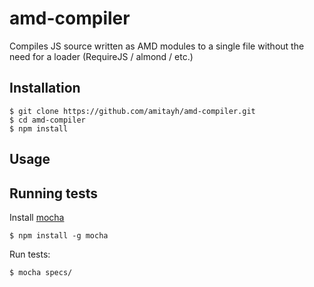 # amd-compiler

Compiles JS source written as AMD modules to a single file without the need for a loader (RequireJS / almond / etc.)

## Installation

```
$ git clone https://github.com/amitayh/amd-compiler.git
$ cd amd-compiler
$ npm install
```

## Usage

## Running tests

Install [mocha](http://visionmedia.github.io/mocha/)
```
$ npm install -g mocha
```

Run tests:
```
$ mocha specs/
```
